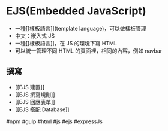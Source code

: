# EJS(Embedded JavaScript)
- 一種[[樣板語言]](template language)，可以做樣板管理
- 中文：嵌入式 JS
- 一種[[樣板語言]]，在 JS 的環境下寫 HTML
- 可以統一管理不同 HTML 的頁面裡，相同的內容，例如 navbar



## 撰寫
- [[EJS 建置]]
- [[EJS 撰寫規則]]
- [[EJS 回應表單]]
- [[EJS 搭配 Database]]


#npm #gulp #html #js #ejs #expressJs 